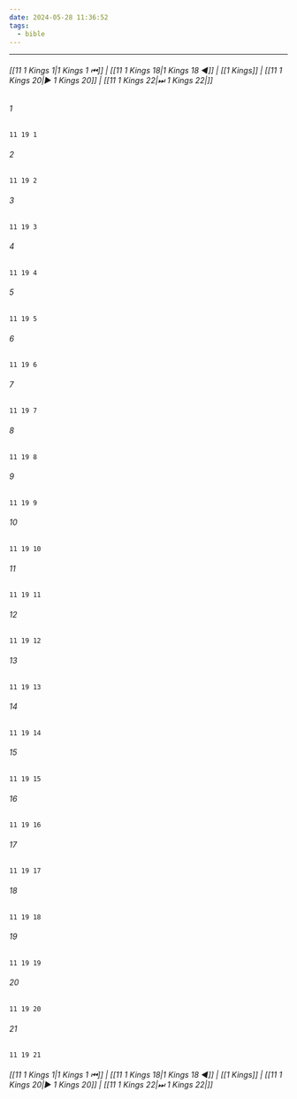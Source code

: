 ```yaml
---
date: 2024-05-28 11:36:52
tags:
  - bible
---
```

___

###### [[11 1 Kings 1|1 Kings 1 ⏮]] | [[11 1 Kings 18|1 Kings 18 ◀]] | [[1 Kings]] | [[11 1 Kings 20|▶ 1 Kings 20]] | [[11 1 Kings 22|⏭ 1 Kings 22|]]

###### 1
``` verse
11 19 1 
```
###### 2
``` verse
11 19 2 
```
###### 3
``` verse
11 19 3 
```
###### 4
``` verse
11 19 4 
```
###### 5
``` verse
11 19 5 
```
###### 6
``` verse
11 19 6 
```
###### 7
``` verse
11 19 7 
```
###### 8
``` verse
11 19 8 
```
###### 9
``` verse
11 19 9 
```
###### 10
``` verse
11 19 10 
```
###### 11
``` verse
11 19 11 
```
###### 12
``` verse
11 19 12 
```
###### 13
``` verse
11 19 13 
```
###### 14
``` verse
11 19 14 
```
###### 15
``` verse
11 19 15 
```
###### 16
``` verse
11 19 16 
```
###### 17
``` verse
11 19 17 
```
###### 18
``` verse
11 19 18 
```
###### 19
``` verse
11 19 19 
```
###### 20
``` verse
11 19 20 
```
###### 21
``` verse
11 19 21 
```

###### [[11 1 Kings 1|1 Kings 1 ⏮]] | [[11 1 Kings 18|1 Kings 18 ◀]] | [[1 Kings]] | [[11 1 Kings 20|▶ 1 Kings 20]] | [[11 1 Kings 22|⏭ 1 Kings 22|]]

